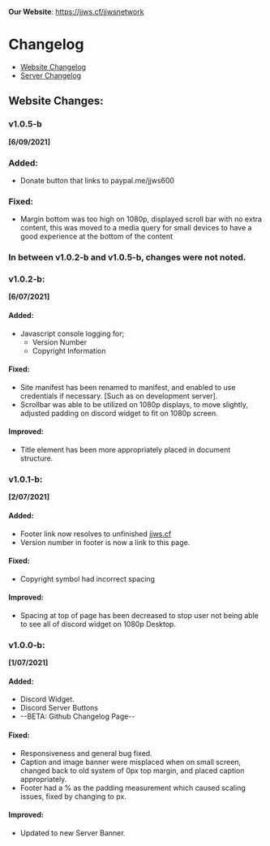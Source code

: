 **Our Website**: <https://jjws.cf/jjwsnetwork>  

Changelog
==
* [Website Changelog](https://jjws600.github.io/jjwsNetwork)
* [Server Changelog](https://jjws600.github.io/jjwsNetwork/servers)

## Website Changes:

### v1.0.5-b
**[6/09/2021]**

### **Added**:
* Donate button that links to paypal.me/jjws600

### **Fixed**:
* Margin bottom was too high on 1080p, displayed scroll bar with no extra content, this was moved to a media query for small devices to have a good experience at the bottom of the content


### In between v1.0.2-b and v1.0.5-b, changes were not noted.


### v1.0.2-b:
**[6/07/2021]**

#### **Added**:
* Javascript console logging for;
  * Version Number
  * Copyright Information
#### **Fixed**:
* Site manifest has been renamed to manifest, and enabled to use credentials if necessary. [Such as on development server].
* Scrollbar was able to be utilized on 1080p displays, to move slightly, adjusted padding on discord widget to fit on 1080p screen.

#### **Improved**:
* Title element has been more appropriately placed in document structure.

### v1.0.1-b:
**[2/07/2021]**

#### **Added**:
* Footer link now resolves to unfinished [jjws.cf](https://jjws.cf)
* Version number in footer is now a link to this page.

#### **Fixed**:
* Copyright symbol had incorrect spacing

#### **Improved**:
* Spacing at top of page has been decreased to stop user not being able to see all of discord widget on 1080p Desktop.

### v1.0.0-b: 
**[1/07/2021]**

#### **Added**:
* Discord Widget.
* Discord Server Buttons
* --BETA: Github Changelog Page--

#### **Fixed**:
* Responsiveness and general bug fixed.
* Caption and image banner were misplaced when on small screen, changed back to old system of 0px top margin, and placed caption appropriately.
* Footer had a % as the padding measurement which caused scaling issues, fixed by changing to px.

#### **Improved**:
* Updated to new Server Banner.





